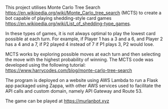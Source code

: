 This project utilises Monte Carlo Tree Search https://en.wikipedia.org/wiki/Monte_Carlo_tree_search (MCTS) to create a bot capable of playing shedding-style card games https://en.wikipedia.org/wiki/List_of_shedding-type_games.

In these types of games, it is not always optimal to play the lowest card possible at each turn. For example, if Player 1 has a 3 and a 6, and Player 2 has a 4 and a 7, if P2 played 4 instead of 7 if P1 plays 3, P2 would lose.

MCTS works by exploring possible moves at each turn and then selecting the move with the highest probability of winning. The MCTS code was developed using the following tutorial: https://www.harrycodes.com/blog/monte-carlo-tree-search

The program is deployed on a website using AWS Lambda to run a Flask app packaged using Zappa, with other AWS services used to facilitate the API calls and custom domain, namely API Gateway and Route 53.

The game can be played at https://murlanbot.xyz
